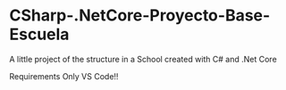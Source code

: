 # CSharp-.NetCore-Proyecto-Base-Escuela
A little project of the structure in a School created with C# and .Net Core

Requirements
Only VS Code!!

